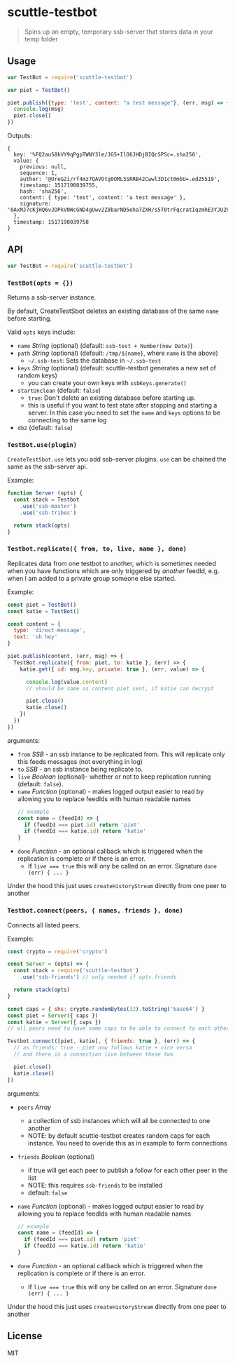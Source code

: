 # scuttle-testbot

> Spins up an empty, temporary ssb-server that stores data in your temp folder


## Usage

```js
var TestBot = require('scuttle-testbot')

var piet = TestBot()

piet.publish({type: 'test', content: "a test message"}, (err, msg) => {
  console.log(msg)
  piet.close()
})
```

Outputs:
```
{
  key: '%FQ2auS8kVY9qPgpTWNY3le/JG5+IlO6JHDjBIQcSPSc=.sha256',
  value: {
    previous: null,
    sequence: 1,
    author: '@UreG2i/rf4mz7QAVOtg0OML5SRRB42Cwwl3D1ct0mbU=.ed25519',
    timestamp: 1517190039755,
    hash: 'sha256',
    content: { type: 'test', content: 'a test message' },
    signature: '0AxMJ7cKjHQ6vJDPkVNWcGND4gUwv2Z8barND5eha7ZXH/s5T0trFqcratIqzmhE3YJU2FY61Rf1S/Za2foLCA==.sig.ed25519'
  },
  timestamp: 1517190039758
}
```

## API

```js
var TestBot = require('scuttle-testbot')
```

### `TestBot(opts = {})`

Returns a ssb-server instance.

By default, CreateTestSbot deletes an existing database of the same `name` before starting.

Valid `opts` keys include:
- `name` *String* (optional) (default: `ssb-test + Number(new Date)`)
- `path` *String* (optional) (default: `/tmp/${name}`, where `name` is the above)
    - `~/.ssb-test`: Sets the database in `~/.ssb-test`
- `keys` *String* (optional) (default: scuttle-testbot generates a new set of random keys)
    - you can create your own keys with `ssbKeys.generate()`
- `startUnclean` (default: `false`)
    - `true`: Don't delete an existing database before starting up.
    - this is useful if you want to test state after stopping and starting a server. In this case you need to set the `name` and `keys` options to be connecting to the same log
- `db2` (default: `false`)

### `TestBot.use(plugin)`

`CreateTestSbot.use` lets you add ssb-server plugins. `use` can be chained the same as the ssb-server api.

Example:

```js
function Server (opts) {
  const stack = Testbot
    .use('ssb-master')
    .use('ssb-tribes')

  return stack(opts)
}
```

### `Testbot.replicate({ from, to, live, name }, done)`

Replicates data from one testbot to another, which is sometimes needed when you have functions
which are only triggered by _another_ feedId, e.g. when I am added to a private group someone else started.

Example:

```js
const piet = TestBot()
const katie = TestBot()

const content = {
  type: 'direct-message',
  text: 'oh hey'
}

piet.publish(content, (err, msg) => {
  TestBot.replicate({ from: piet, to: katie }, (err) => {
    katie.get({ id: msg.key, private: true }, (err, value) => {

      console.log(value.content)
      // should be same as content piet sent, if katie can decrypt

      piet.close()
      katie.close()
    })
  })
})
```

arguments:
- `from` *SSB* - an ssb instance to be replicated from. This will replicate only this feeds messages (not everything in log)
- `to` *SSB* - an ssb instance being replicate to.
- `live` *Boolean* (optional)- whether or not to keep replication running (default: `false`).
- `name` *Function* (optional) - makes logged output easier to read by allowing you to replace feedIds with human readable names
    ```js
    // example
    const name = (feedId) => {
      if (feedId === piet.id) return 'piet'
      if (feedId === katie.id) return 'katie'
    }
    ```
- `done` *Function* - an optional callback which is triggered when the replication is complete or if there is an error.
    - If `live === true` this will ony be called on an error. Signature `done (err) { ... }`

Under the hood this just uses `createHistoryStream` directly from one peer to another



### `Testbot.connect(peers, { names, friends }, done)`

Connects all listed peers.

Example:

```js
const crypto = require('crypto')

const Server = (opts) => {
  const stack = require('scuttle-testbot')
    .use('ssb-friends') // only needed if opts.friends

  return stack(opts)
}

const caps = { shs: crypto.randomBytes(32).toString('base64') }
const piet = Server({ caps })
const katie = Server({ caps })
// all peers need to have same caps to be able to connect to each other

Testbot.connect([piet, katie], { friends: true }, (err) => {
  // as friends: true - piet now follows katie + vice versa
  // and there is a connection live between these two

  piet.close()
  katie.close()
})
```

arguments:
- `peers` *Array*
    - a collection of ssb instances which will all be connected to one another
    - NOTE: by default scuttle-testbot creates random caps for each instance. You need to overide this as in example to form connections

- `friends` *Boolean* (optional)
    - if true will get each peer to publish a follow for each other peer in the list
    - NOTE: this requires `ssb-friends` to be installed
    - default: `false`
- `name` *Function* (optional) - makes logged output easier to read by allowing you to replace feedIds with human readable names
    ```js
    // example
    const name = (feedId) => {
      if (feedId === piet.id) return 'piet'
      if (feedId === katie.id) return 'katie'
    }
    ```
- `done` *Function* - an optional callback which is triggered when the replication is complete or if there is an error.
    - If `live === true` this will ony be called on an error. Signature `done (err) { ... }`

Under the hood this just uses `createHistoryStream` directly from one peer to another


## License

MIT

